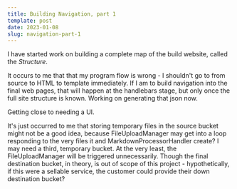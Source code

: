 ```yaml
---
title: Building Navigation, part 1
template: post
date: 2023-01-08
slug: navigation-part-1
---
```

I have started work on building a complete map of the build website, called the *Structure*.

It occurs to me that that my program flow is wrong - I shouldn't go to from source to HTML to template immediately. If I am to build navigation into the final web pages, that will happen at the handlebars stage, but only once the full site structure is known. Working on generating that json now.

Getting close to needing a UI.

It's just occurred to me that storing temporary files in the source bucket might not be a good idea, because FileUploadManager may get into a loop responding to the very files it and MarkdownProcessorHandler create? I may need a third, temporary bucket. At the very least, the FileUploadManager will be triggered unnecessarily. Though the final destination bucket, in theory, is out of scope of this project - hypothetically, if this were a sellable service, the customer could provide their down destination bucket?